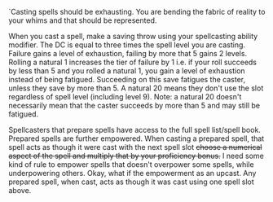 `Casting spells should be exhausting. You are bending the fabric of reality to your whims and that should be represented.

When you cast a spell, make a saving throw using your spellcasting ability modifier. The DC is equal to three times the spell level you are casting. Failure gains a level of exhaustion, failing by more that 5 gains 2 levels. Rolling a natural 1 increases the tier of failure by 1 i.e. if your roll succeeds by less than 5 and you rolled a natural 1, you gain a level of exhaustion instead of being fatigued. Succeeding on this save fatigues the caster, unless they save by more than 5. A natural 20 means they don't use the slot regardless of spell level (including level 9). Note: a natural 20 doesn't necessarily mean that the caster succeeds by more than 5 and may still be fatigued.

Spellcasters that prepare spells have access to the full spell list/spell book. Prepared spells are further empowered. When casting a prepared spell, that spell acts as though it were cast with the next spell slot
	~~choose a numerical aspect of the spell and multiply that by your proficiency bonus.~~ 
	I need some kind of rule to empower spells that doesn't overpower some spells, while underpowering others.
	Okay, what if the empowerment as an upcast. Any prepared spell, when cast, acts as though it was cast using one spell slot above.